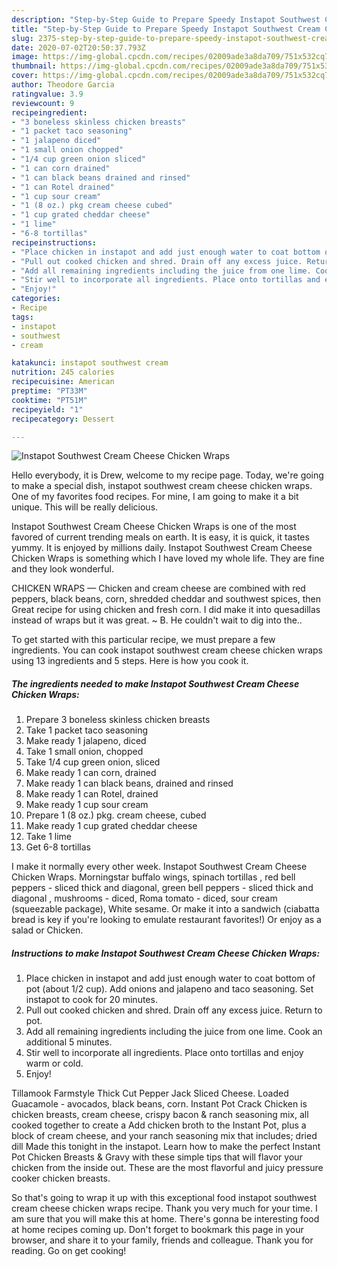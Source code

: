 ```yaml
---
description: "Step-by-Step Guide to Prepare Speedy Instapot Southwest Cream Cheese Chicken Wraps"
title: "Step-by-Step Guide to Prepare Speedy Instapot Southwest Cream Cheese Chicken Wraps"
slug: 2375-step-by-step-guide-to-prepare-speedy-instapot-southwest-cream-cheese-chicken-wraps
date: 2020-07-02T20:50:37.793Z
image: https://img-global.cpcdn.com/recipes/02009ade3a8da709/751x532cq70/instapot-southwest-cream-cheese-chicken-wraps-recipe-main-photo.jpg
thumbnail: https://img-global.cpcdn.com/recipes/02009ade3a8da709/751x532cq70/instapot-southwest-cream-cheese-chicken-wraps-recipe-main-photo.jpg
cover: https://img-global.cpcdn.com/recipes/02009ade3a8da709/751x532cq70/instapot-southwest-cream-cheese-chicken-wraps-recipe-main-photo.jpg
author: Theodore Garcia
ratingvalue: 3.9
reviewcount: 9
recipeingredient:
- "3 boneless skinless chicken breasts"
- "1 packet taco seasoning"
- "1 jalapeno diced"
- "1 small onion chopped"
- "1/4 cup green onion sliced"
- "1 can corn drained"
- "1 can black beans drained and rinsed"
- "1 can Rotel drained"
- "1 cup sour cream"
- "1 (8 oz.) pkg cream cheese cubed"
- "1 cup grated cheddar cheese"
- "1 lime"
- "6-8 tortillas"
recipeinstructions:
- "Place chicken in instapot and add just enough water to coat bottom of pot (about 1/2 cup). Add onions and jalapeno and taco seasoning. Set instapot to cook for 20 minutes."
- "Pull out cooked chicken and shred. Drain off any excess juice. Return to pot."
- "Add all remaining ingredients including the juice from one lime. Cook an additional 5 minutes."
- "Stir well to incorporate all ingredients. Place onto tortillas and enjoy warm or cold."
- "Enjoy!"
categories:
- Recipe
tags:
- instapot
- southwest
- cream

katakunci: instapot southwest cream 
nutrition: 245 calories
recipecuisine: American
preptime: "PT33M"
cooktime: "PT51M"
recipeyield: "1"
recipecategory: Dessert

---
```



![Instapot Southwest Cream Cheese Chicken Wraps](https://img-global.cpcdn.com/recipes/02009ade3a8da709/751x532cq70/instapot-southwest-cream-cheese-chicken-wraps-recipe-main-photo.jpg)

Hello everybody, it is Drew, welcome to my recipe page. Today, we're going to make a special dish, instapot southwest cream cheese chicken wraps. One of my favorites food recipes. For mine, I am going to make it a bit unique. This will be really delicious.

Instapot Southwest Cream Cheese Chicken Wraps is one of the most favored of current trending meals on earth. It is easy, it is quick, it tastes yummy. It is enjoyed by millions daily. Instapot Southwest Cream Cheese Chicken Wraps is something which I have loved my whole life. They are fine and they look wonderful.

CHICKEN WRAPS — Chicken and cream cheese are combined with red peppers, black beans, corn, shredded cheddar and southwest spices, then Great recipe for using chicken and fresh corn. I did make it into quesadillas instead of wraps but it was great. ~ B. He couldn&#39;t wait to dig into the..


To get started with this particular recipe, we must prepare a few ingredients. You can cook instapot southwest cream cheese chicken wraps using 13 ingredients and 5 steps. Here is how you cook it.

<!--inarticleads1-->

##### The ingredients needed to make Instapot Southwest Cream Cheese Chicken Wraps:

1. Prepare 3 boneless skinless chicken breasts
1. Take 1 packet taco seasoning
1. Make ready 1 jalapeno, diced
1. Take 1 small onion, chopped
1. Take 1/4 cup green onion, sliced
1. Make ready 1 can corn, drained
1. Make ready 1 can black beans, drained and rinsed
1. Make ready 1 can Rotel, drained
1. Make ready 1 cup sour cream
1. Prepare 1 (8 oz.) pkg. cream cheese, cubed
1. Make ready 1 cup grated cheddar cheese
1. Take 1 lime
1. Get 6-8 tortillas


I make it normally every other week. Instapot Southwest Cream Cheese Chicken Wraps. Morningstar buffalo wings, spinach tortillas , red bell peppers - sliced thick and diagonal, green bell peppers - sliced thick and diagonal , mushrooms - diced, Roma tomato - diced, sour cream (squeezable package), White sesame. Or make it into a sandwich (ciabatta bread is key if you&#39;re looking to emulate restaurant favorites!) Or enjoy as a salad or Chicken. 

<!--inarticleads2-->

##### Instructions to make Instapot Southwest Cream Cheese Chicken Wraps:

1. Place chicken in instapot and add just enough water to coat bottom of pot (about 1/2 cup). Add onions and jalapeno and taco seasoning. Set instapot to cook for 20 minutes.
1. Pull out cooked chicken and shred. Drain off any excess juice. Return to pot.
1. Add all remaining ingredients including the juice from one lime. Cook an additional 5 minutes.
1. Stir well to incorporate all ingredients. Place onto tortillas and enjoy warm or cold.
1. Enjoy!


Tillamook Farmstyle Thick Cut Pepper Jack Sliced Cheese. Loaded Guacamole - avocados, black beans, corn. Instant Pot Crack Chicken is chicken breasts, cream cheese, crispy bacon &amp; ranch seasoning mix, all cooked together to create a Add chicken broth to the Instant Pot, plus a block of cream cheese, and your ranch seasoning mix that includes; dried dill Made this tonight in the instapot. Learn how to make the perfect Instant Pot Chicken Breasts &amp; Gravy with these simple tips that will flavor your chicken from the inside out. These are the most flavorful and juicy pressure cooker chicken breasts. 

So that's going to wrap it up with this exceptional food instapot southwest cream cheese chicken wraps recipe. Thank you very much for your time. I am sure that you will make this at home. There's gonna be interesting food at home recipes coming up. Don't forget to bookmark this page in your browser, and share it to your family, friends and colleague. Thank you for reading. Go on get cooking!
